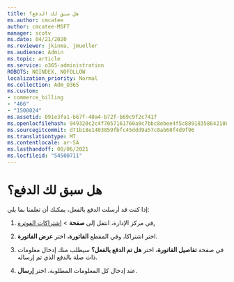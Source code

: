 ```yaml
---
title: هل سبق لك الدفع؟
ms.author: cmcatee
author: cmcatee-MSFT
manager: scotv
ms.date: 04/21/2020
ms.reviewer: jkinma, jmueller
ms.audience: Admin
ms.topic: article
ms.service: o365-administration
ROBOTS: NOINDEX, NOFOLLOW
localization_priority: Normal
ms.collection: Adm_O365
ms.custom:
- commerce_billing
- "466"
- "1500024"
ms.assetid: 091e3fa1-b67f-40a4-b72f-b69c9f2c741f
ms.openlocfilehash: 949320c2c4f7057161760a0c7bbc8ebee4f5c88918358642186d1b30b8478ebb
ms.sourcegitcommit: d71b18e1403859fbfc45ddd9a57c8ab68f4d9f96
ms.translationtype: MT
ms.contentlocale: ar-SA
ms.lasthandoff: 08/06/2021
ms.locfileid: "54500711"
---
```

# <a name="already-paid"></a>هل سبق لك الدفع؟

إذا كنت قد أرسلت الدفع بالفعل، يمكنك أن تعلمنا بما يلي:
  
1. في مركز الإدارة، انتقل إلى **صفحة** \> [اشتراكات الفوترة.](https://go.microsoft.com/fwlink/p/?linkid=842054)

2. اختر اشتراكا، وفي المقطع **الفاتورة،** اختر **عرض الفاتورة**.

3. في صفحة **تفاصيل الفاتورة،** اختر **هل تم الدفع بالفعل؟** سيطلب منك إدخال معلومات ذات صلة بالدفع الذي تم إرساله.

4. عند إدخال كل المعلومات المطلوبة، اختر **إرسال**.